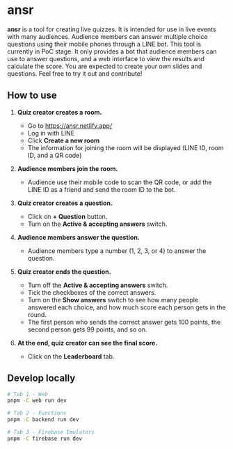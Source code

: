 # ansr

**ansr** is a tool for creating live quizzes. It is intended for use in live events with many audiences. Audience members can answer multiple choice questions using their mobile phones through a LINE bot. This tool is currently in PoC stage. It only provides a bot that audience members can use to answer questions, and a web interface to view the results and calculate the score. You are expected to create your own slides and questions. Feel free to try it out and contribute!

## How to use

1. **Quiz creator creates a room.**

   - Go to <https://ansr.netlify.app/>
   - Log in with LINE
   - Click **Create a new room**
   - The information for joining the room will be displayed (LINE ID, room ID, and a QR code)

2. **Audience members join the room.**

   - Audience use their mobile code to scan the QR code, or add the LINE ID as a friend and send the room ID to the bot.

3. **Quiz creator creates a question.**

   - Click on **+ Question** button.
   - Turn on the **Active & accepting answers** switch.

4. **Audience members answer the question.**

   - Audience members type a number (1, 2, 3, or 4) to answer the question.

5. **Quiz creator ends the question.**

   - Turn off the **Active & accepting answers** switch.
   - Tick the checkboxes of the correct answers.
   - Turn on the **Show answers** switch to see how many people answered each choice, and how much score each person gets in the round.
   - The first person who sends the correct answer gets 100 points, the second person gets 99 points, and so on.

6. **At the end, quiz creator can see the final score.**

   - Click on the **Leaderboard** tab.

## Develop locally

```sh
# Tab 1 - Web
pnpm -C web run dev

# Tab 2 - Functions
pnpm -C backend run dev

# Tab 3 - Firebase Emulators
pnpm -C firebase run dev
```
